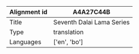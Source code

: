 |Alignment id | A4A27C44B
| --- | --- 
|Title | Seventh Dalai Lama Series 
|Type | translation
|Languages | ['en', 'bo']